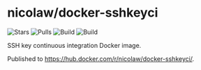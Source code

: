 # nicolaw/docker-sshkeyci

![Stars](https://img.shields.io/docker/stars/nicolaw/docker-sshkeyci.svg) ![Pulls](https://img.shields.io/docker/pulls/nicolaw/docker-sshkeyci.svg) ![Build](https://img.shields.io/docker/automated/nicolaw/docker-sshkeyci.svg) ![Build](https://img.shields.io/docker/build/nicolaw/docker-sshkeyci.svg)

SSH key continuous integration Docker image.

Published to https://hub.docker.com/r/nicolaw/docker-sshkeyci/.
